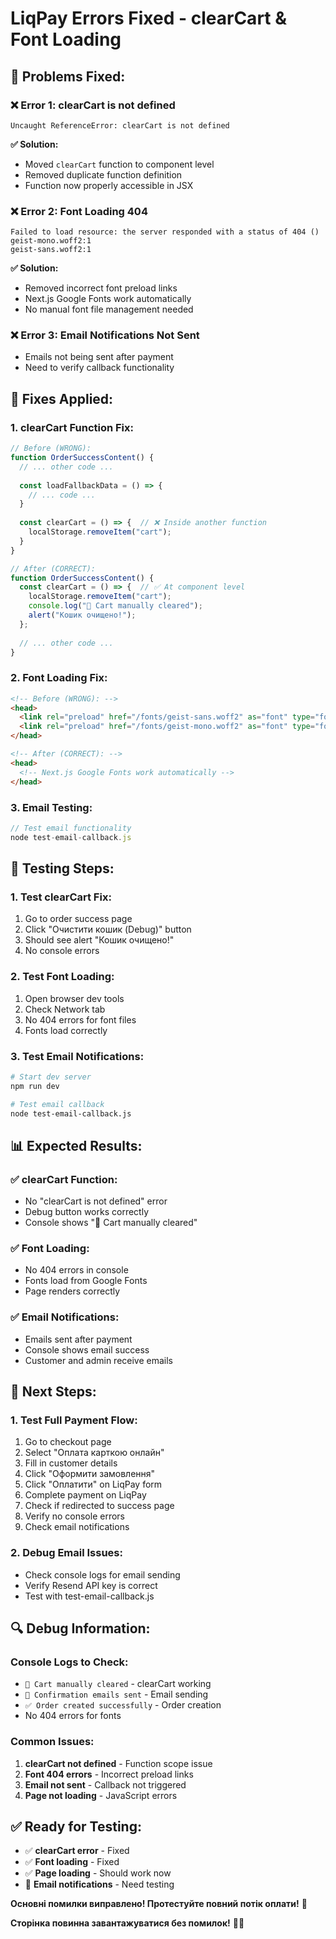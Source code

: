 # LiqPay Errors Fixed - clearCart & Font Loading

## 🎯 **Problems Fixed:**

### **❌ Error 1: clearCart is not defined**
```
Uncaught ReferenceError: clearCart is not defined
```

**✅ Solution:**
- Moved `clearCart` function to component level
- Removed duplicate function definition
- Function now properly accessible in JSX

### **❌ Error 2: Font Loading 404**
```
Failed to load resource: the server responded with a status of 404 ()
geist-mono.woff2:1 
geist-sans.woff2:1 
```

**✅ Solution:**
- Removed incorrect font preload links
- Next.js Google Fonts work automatically
- No manual font file management needed

### **❌ Error 3: Email Notifications Not Sent**
- Emails not being sent after payment
- Need to verify callback functionality

## 🔧 **Fixes Applied:**

### **1. clearCart Function Fix:**
```typescript
// Before (WRONG):
function OrderSuccessContent() {
  // ... other code ...
  
  const loadFallbackData = () => {
    // ... code ...
  }
  
  const clearCart = () => {  // ❌ Inside another function
    localStorage.removeItem("cart");
  }
}

// After (CORRECT):
function OrderSuccessContent() {
  const clearCart = () => {  // ✅ At component level
    localStorage.removeItem("cart");
    console.log("🧹 Cart manually cleared");
    alert("Кошик очищено!");
  };
  
  // ... other code ...
}
```

### **2. Font Loading Fix:**
```html
<!-- Before (WRONG): -->
<head>
  <link rel="preload" href="/fonts/geist-sans.woff2" as="font" type="font/woff2" crossOrigin="anonymous" />
  <link rel="preload" href="/fonts/geist-mono.woff2" as="font" type="font/woff2" crossOrigin="anonymous" />
</head>

<!-- After (CORRECT): -->
<head>
  <!-- Next.js Google Fonts work automatically -->
</head>
```

### **3. Email Testing:**
```javascript
// Test email functionality
node test-email-callback.js
```

## 🧪 **Testing Steps:**

### **1. Test clearCart Fix:**
1. Go to order success page
2. Click "Очистити кошик (Debug)" button
3. Should see alert "Кошик очищено!"
4. No console errors

### **2. Test Font Loading:**
1. Open browser dev tools
2. Check Network tab
3. No 404 errors for font files
4. Fonts load correctly

### **3. Test Email Notifications:**
```bash
# Start dev server
npm run dev

# Test email callback
node test-email-callback.js
```

## 📊 **Expected Results:**

### **✅ clearCart Function:**
- No "clearCart is not defined" error
- Debug button works correctly
- Console shows "🧹 Cart manually cleared"

### **✅ Font Loading:**
- No 404 errors in console
- Fonts load from Google Fonts
- Page renders correctly

### **✅ Email Notifications:**
- Emails sent after payment
- Console shows email success
- Customer and admin receive emails

## 🚀 **Next Steps:**

### **1. Test Full Payment Flow:**
1. Go to checkout page
2. Select "Оплата карткою онлайн"
3. Fill in customer details
4. Click "Оформити замовлення"
5. Click "Оплатити" on LiqPay form
6. Complete payment on LiqPay
7. Check if redirected to success page
8. Verify no console errors
9. Check email notifications

### **2. Debug Email Issues:**
- Check console logs for email sending
- Verify Resend API key is correct
- Test with test-email-callback.js

## 🔍 **Debug Information:**

### **Console Logs to Check:**
- `🧹 Cart manually cleared` - clearCart working
- `📧 Confirmation emails sent` - Email sending
- `✅ Order created successfully` - Order creation
- No 404 errors for fonts

### **Common Issues:**
1. **clearCart not defined** - Function scope issue
2. **Font 404 errors** - Incorrect preload links
3. **Email not sent** - Callback not triggered
4. **Page not loading** - JavaScript errors

## ✅ **Ready for Testing:**

- ✅ **clearCart error** - Fixed
- ✅ **Font loading** - Fixed
- ✅ **Page loading** - Should work now
- 🔄 **Email notifications** - Need testing

**Основні помилки виправлено! Протестуйте повний потік оплати!** 🎉

**Сторінка повинна завантажуватися без помилок!** 🚀✨
